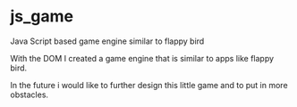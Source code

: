 # js_game
Java Script based game engine similar to flappy bird

With the DOM I created a game engine that is similar to apps like flappy bird. 

In the future i would like to further design this little game and to put in more obstacles.
